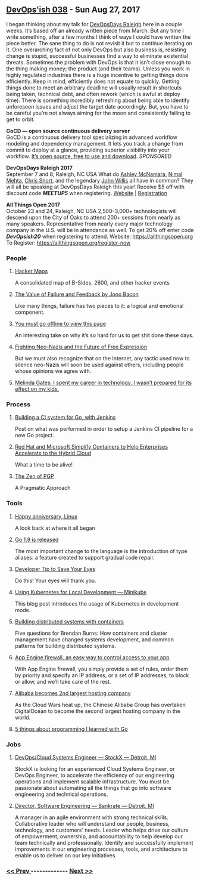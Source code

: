 ## [DevOps'ish 038](https://devopsish.com/038) - Sun Aug 27, 2017

I began thinking about my talk for <a href="https://www.devopsdays.org/events/2017-raleigh/welcome/">DevOpsDays Raleigh</a> here in a couple weeks. It’s based off an already written piece from March. But any time I write something, after a few months I think of ways I could have written the piece better. The sane thing to do is not revisit it but to continue iterating on it. One overarching fact of not only DevOps but also business is, resisting change is stupid, successful businesses find a way to eliminate existential threats. Sometimes the problem with DevOps is that it isn’t close enough to the thing making money; the product (and their teams). Unless you work in highly regulated industries there is a huge incentive to getting things done efficiently. Keep in mind, efficiently does not equate to quickly. Getting things done to meet an arbitrary deadline will usually result in shortcuts being taken, technical debt, and often rework (which is awful at deploy time). There is something incredibly refreshing about being able to identify unforeseen issues and adjust the target date accordingly. But, you have to be careful you’re not always aiming for the moon and consistently failing to get to orbit.

<strong>GoCD — open source continuous delivery server</strong><br/>GoCD is a continuous delivery tool specializing in advanced workflow modeling and dependency management. It lets you track a change from commit to deploy at a glance, providing superior visibility into your workflow. <a href="https://www.gocd.org/?utm_campaign=devops_newsletter&amp;utm_medium=email&amp;utm_source=devopsish&amp;utm_content=go_website&amp;utm_term=">It’s open source, free to use and download</a>. <em>SPONSORED</em>

<strong>DevOpsDays Raleigh 2017</strong><br/>September 7 and 8, Raleigh, NC USA
What do <a href="http://ashleymcnamara.github.io/learn_to_code/">Ashley McNamara</a>, <a href="https://www.linkedin.com/in/nirmalkmehta/">Nimal Mehta</a>, <a href="https://chrisshort.net">Chris Short</a>, and the legendary <a href="https://github.com/botchagalupe/my-presentations">John Willis</a> all have in common? They will all be speaking at DevOpsDays Raleigh this year! Receive $5 off with discount code <strong><em>MEETUP5</em></strong> when registering. <a href="https://www.devopsdays.org/events/2017-raleigh/welcome/">Website</a> | <a href="https://www.eventbrite.com/e/devopsdays-raleigh-2017-tickets-34044332515?aff=es2">Registration</a>

<strong>All Things Open 2017</strong><br/>October 23 and 24, Raleigh, NC USA
2,500–3,000+ technologists will descend upon the City of Oaks to attend 200+ sessions from nearly as many speakers. Representative from nearly every major technology company in the U.S. will be in attendance as well.
To get 20% off enter code <strong><em>DevOpsish20</em></strong> when registering to attend.
Website: <a href="https://allthingsopen.org">https://allthingsopen.org</a>
To Register: <a href="https://allthingsopen.org/register-now">https://allthingsopen.org/register-now</a>

### People

1. [Hacker Maps](http://www.hackermaps.org/)

     A consolidated map of B-Sides, 2600, and other hacker events
1. [The Value of Failure and Feedback by Jono Bacon](http://www.jonobacon.com/2017/08/21/value-failure-feedback-guide/?imm_mid=0f5aaa&cmp=em-webops-na-na-newsltr_20170825)

     Like many things, failure has two pieces to it: a logical and emotional component.
1. [You must go offline to view this page](https://chris.bolin.co/offline/)

     An interesting take on why it’s so hard for us to get shit done these days.
1. [Fighting Neo-Nazis and the Future of Free Expression](https://www.eff.org/deeplinks/2017/08/fighting-neo-nazis-future-free-expression)

     But we must also recognize that on the Internet, any tactic used now to silence neo-Nazis will soon be used against others, including people whose opinions we agree with.
1. [Melinda Gates: I spent my career in technology. I wasn’t prepared for its effect on my kids.](https://www.washingtonpost.com/news/parenting/wp/2017/08/24/melinda-gates-i-spent-my-career-in-technology-i-wasnt-prepared-for-its-effect-on-my-kids/?utm_term=.9dd6ec14df13)

    
### Process

1. [Building a CI system for Go, with Jenkins](https://medium.com/@zarkopafilis/building-a-ci-system-for-go-with-jenkins-4ab04d4bacd0)

     Post on what was performed in order to setup a Jenkins CI pipeline for a new Go project.
1. [Red Hat and Microsoft Simplify Containers to Help Enterprises Accelerate to the Hybrid Cloud](https://www.redhat.com/en/about/press-releases/red-hat-and-microsoft-simplify-containers-help-enterprises-accelerate-hybrid-cloud)

     What a time to be alive!
1. [The Zen of PGP](https://medium.com/@thegrugq/the-zen-of-pgp-6f55d44657dd)

     A Pragmatic Approach
### Tools

1. [Happy anniversary, Linux](https://opensource.com/article/17/8/linux-anniversary)

     A look back at where it all began
1. [Go 1.9 is released](https://blog.golang.org/go1.9)

     The most important change to the language is the introduction of type aliases: a feature created to support gradual code repair.
1. [Developer Tip to Save Your Eyes](https://medium.com/@GarmashNikolay/developer-tip-to-save-your-eyes-f83135baa64c)

     Do this! Your eyes will thank you.
1. [Using Kubernetes for Local Development — Minikube](https://medium.com/devopslinks/using-kubernetes-minikube-for-local-development-c37c6e56e3db)

     This blog post introduces the usage of Kubernetes in development mode.
1. [Building distributed systems with containers](https://www.oreilly.com/ideas/building-distributed-systems-with-containers)

     Five questions for Brendan Burns: How containers and cluster management have changed systems development, and common patterns for building distributed systems.
1. [App Engine firewall, an easy way to control access to your app](https://cloudplatform.googleblog.com/2017/08/introducing-App-Engine-firewall-an-easy-way-to-control-access-to-your-app.html)

     With App Engine firewall, you simply provide a set of rules, order them by priority and specify an IP address, or a set of IP addresses, to block or allow, and we’ll take care of the rest.
1. [Alibaba becomes 2nd largest hosting company](https://news.netcraft.com/archives/2017/08/22/cloud-wars-alibaba-becomes-2nd-largest-hosting-company.html)

     As the Cloud Wars heat up, the Chinese Alibaba Group has overtaken DigitalOcean to become the second largest hosting company in the world.
1. [5 things about programming I learned with Go](http://mjk.space/5-things-about-programming-learned-with-go/)

    
### Jobs

1. [DevOps/Cloud Systems Engineer — StockX — Detroit, MI](https://stockx.com/jobs#op-193701-devopscloud-systems-engineer)

    StockX is looking for an experienced Cloud Systems Engineer, or DevOps Engineer, to accelerate the efficiency of our engineering operations and implement scalable infrastructure. You must be passionate about automating all the things that go into software engineering and technical operations.
1. [Director, Software Engineering — Bankrate — Detroit, MI](http://app.jobvite.com/m?3N1q0jw2)

    A manager in an agile environment with strong technical skills. Collaborative leader who will understand our people, business, technology, and customers’ needs. Leader who helps drive our culture of empowerment, ownership, and accountability to help develop our team technically and professionally. Identify and successfully implement improvements in our engineering processes, tools, and architecture to enable us to deliver on our key initiatives.

### [ << Prev ](devopsweekly-037.md) ------------- [ Next >> ](devopsweekly-039.md)